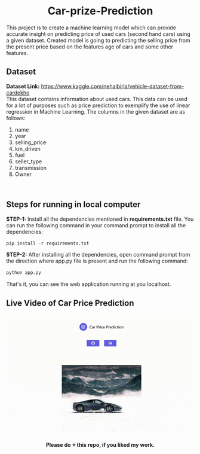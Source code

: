 


<div align="center">
  
  # Car-prize-Prediction
</div>

This project is to create a machine learning model which can provide accurate insight
on predicting price of used cars (second hand cars) using a given dataset. Created model is going to predicting the selling price from the present price based on the features age of cars and some other features.

## Dataset
<b>Dataset Link:</b> https://www.kaggle.com/nehalbirla/vehicle-dataset-from-cardekho <br>
This dataset contains information about used cars.
This data can be used for a lot of purposes such as price prediction to exemplify the use of linear regression in Machine Learning.
The columns in the given dataset are as follows:

1. name
2. year
3. selling_price
4. km_driven
5. fuel
6. seller_type
7. transmission
8. Owner
<br>

## Steps for running in local computer
**STEP-1:** Install all the dependencies mentioned in **requirements.txt** file. You can run the following command in your command prompt to install all the dependencies:

```python
pip install -r requirements.txt
```
**STEP-2:** After installing all the dependencies, open command prompt from the direction where app.py file is present and run the following command:

```python
python app.py
```
That's it, you can see the web application running at you localhost.<br>

## Live Video of Car Price Prediction
![alt-text](https://github.com/kunal10713/Car-prize-Prediction/blob/master/static/video.gif)


<div align="center">
  <b>Please do ⭐ this repo, if you liked my work.</b>
</div>
